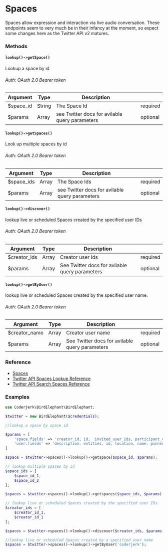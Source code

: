 # Spaces

Spaces allow expression and interaction via live audio conversation. These endpoints seem to very much be in their infancy at the moment, so expect some changes here as the Twitter API v2 matures.

### Methods

#### `lookup()->getSpace()`
Lookup a space by id
###### Auth: OAuth 2.0 Bearer token
| Argument  | Type   | Description                                    |          |
|-----------|--------|------------------------------------------------|----------|
| $space_id | String | The Space Id                                   | required |
| $params   | Array  | see Twitter docs for avilable query parameters | optional |

#### `lookup()->getSpaces()`
Look up multiple spaces by id
###### Auth: OAuth 2.0 Bearer token
| Argument   | Type  | Description                                    |          |
|------------|-------|------------------------------------------------|----------|
| $space_ids | Array | The Space Ids                                  | required |
| $params    | Array | see Twitter docs for avilable query parameters | optional |


#### `lookup()->discover()`
lookup live or scheduled Spaces created by the specified user IDs
###### Auth: OAuth 2.0 Bearer token
| Argument     | Type  | Description                                    |          |
|--------------|-------|------------------------------------------------|----------|
| $creator_ids | Array | Creator user Ids                               | required |
| $params      | Array | See Twitter docs for avilable query parameters | optional |

#### `lookup()->getByUser()`
lookup live or scheduled Spaces created by the specified user name.
###### Auth: OAuth 2.0 Bearer token
| Argument      | Type  | Description                                    |          |
|---------------|-------|------------------------------------------------|----------|
| $creator_name | Array | Creator user name                              | required |
| $params       | Array | See Twitter docs for avilable query parameters | optional |

### Reference
- [Spaces](https://developer.twitter.com/en/docs/twitter-api/spaces/overview)
- [Twitter API Spaces Lookup Reference](https://developer.twitter.com/en/docs/twitter-api/spaces/lookup/api-reference)
- [Twitter API Search Spaces Reference](https://developer.twitter.com/en/docs/twitter-api/spaces/search/api-reference/get-spaces-search)


### Examples

```php
use Coderjerk\BirdElephant\BirdElephant;

$twitter = new BirdElephant($credentials);

//lookup a space by space id

$params = [
    'space.fields' => 'creator_id, id,  invited_user_ids, participant_count, speaker_ids',
    'user.fields' => 'description, entities, id, location, name, pinned_tweet_id, profile_image_url'
]

$space = $twitter->spaces()->lookup()->getspace($space_id, $params);

// lookup multiple spaces by id
$space_ids = [
    $space_id_1,
    $space_id_2
];

$spaces = $twitter->spaces()->lookup()->getspaces($space_ids, $params);

// lookup live or scheduled Spaces created by the specified user IDs
$creator_ids = [
    $creator_id_1,
    $creator_id_1
];

$spaces = $twitter->spaces()->lookup()->discover($creator_ids, $params);

//lookup live or scheduled Spaces created by a specified user name
$spaces = $twitter->spaces()->lookup()->getByUser('coderjerk');
```

